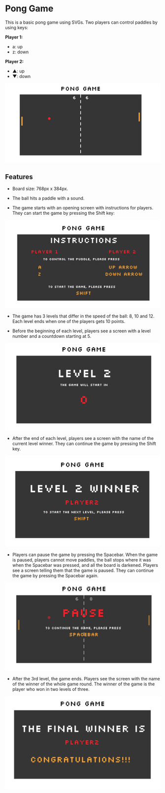 # Pong Game

This is a basic pong game using SVGs. Two players can control paddles by using keys:

**Player 1:**
* a: up
* z: down

**Player 2:**
* ▲: up
* ▼: down

![alt text](public/images/screen-shot-pong-game.png "Image of the pong game")

## Features

* Board size: 768px x 384px.

* The ball hits a paddle with a sound.

* The game starts with an opening screen with instructions for players. They can start the game by pressing the Shift key:

![alt text](public/images/screen-shot-open-screen.png "Image of the opening screen of the game")

* The game has 3 levels that differ in the speed of the ball: 8, 10 and 12. Each level ends when one of the players gets 10 points.

* Before the beginning of each level, players see a screen with a level number and a countdown starting at 5.

![alt text](public/images/screen-shot-level-start.png "Image of the level start of the game")

* After the end of each level, players see a screen with the name of the current level winner. They can continue the game by pressing the Shift key.

![alt text](public/images/screen-shot-level-winner.png "Image of the level end of the game")

* Players can pause the game by pressing the Spacebar. When the game is paused, players cannot move paddles, the ball stops where it was when the Spacebar was pressed, and all the board is darkened. Players see a screen telling them that the game is paused. They can continue the game by pressing the Spacebar again.

![alt text](public/images/screen-shot-pause-screen.png "The pause screen of the game")

* After the 3rd level, the game ends. Players see the screen with the name of the winner of the whole game round. The winner of the game is the player who won in two levels of three.

![alt text](public/images/screen-shot-final-winner.png "The winner screen of the game")